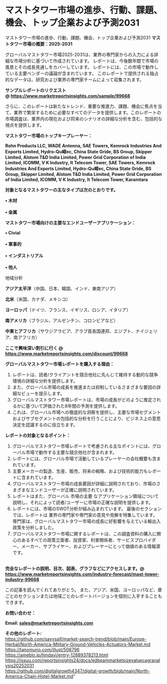 # マストタワー市場の進歩、行動、課題、機会、トップ企業および予測2031
 マストタワー市場の進歩、行動、課題、機会、トップ企業および予測2031
<strong><b>マストタワー市場の概要：2025-2031</b></strong>

グローバルマストタワー市場2025-2031は、業界の専門家からの入力による詳細な市場分析に基づいて作成されています。 レポートは、今後数年間で市場の風景とその成長見通しをカバーしています。 レポートには、この市場で動作している主要ベンダーの議論が含まれています。 このレポートで提供される独占的なデータは、研究および業界の専門家チームによって収集されます。

<strong>サンプルレポートのリクエスト @ <a href=https://www.marketreportsinsights.com/sample/99668>https://www.marketreportsinsights.com/sample/99668</a></strong>

さらに、このレポートは新たなトレンド、重要な推進力、課題、機会に焦点を当て、業界で繁栄するために必要なすべてのデータを提供します。このレポートの市場調査は、業界内の現在および将来のシナリオの詳細な分析を含む、包括的な視点を提供します。

<strong>マストタワー市場のトップキープレーヤー：</strong>

<strong>Rohn Products LLC, WADE Antenna, SAE Towers, Kemrock Industries And Exports Limited, Hydro-Qu嶵ec, China State Gride, BS Group, Skipper Limited, Alstom T&D India Limited, Power Grid Corporation of India Limited, ICOMM, V K Industry, It Telecom Tower, SAE Towers, Kemrock Industries And Exports Limited, Hydro-Qu嶵ec, China State Gride, BS Group, Skipper Limited, Alstom T&D India Limited, Power Grid Corporation of India Limited, ICOMM, V K Industry, It Telecom Tower, Karamtara</strong>

<strong><b>対象となるマストタワーの主なタイプは次のとおりです。</b></strong>

<strong>• 木材<br><br>• 金属</strong>

<strong><b>マストタワー市場向けの主要なエンドユーザーアプリケーション：</b></strong>

<strong>• Civial<br><br>• 軍事的<br><br>• インダストリアル<br><br>• 他人</strong>

 地域分析

<strong><b>アジア太平洋</b></strong>（中国、日本、韓国、インド、東南アジア）

<strong><b>北米</b></strong>（米国、カナダ、メキシコ）

<strong><b>ヨーロッパ</b></strong>（ドイツ、フランス、イギリス、ロシア、イタリア）

<strong><b>南アメリカ</b></strong>（ブラジル、アルゼンチン、コロンビアなど）

<strong><b>中東とアフリカ</b></strong>（サウジアラビア、アラブ首長国連邦、エジプト、ナイジェリア、南アフリカ）

<strong>ここで興味深い割引に行く @ <a href=https://www.marketreportsinsights.com/discount/99668>https://www.marketreportsinsights.com/discount/99668</a></strong>

<strong><b>グローバルマストタワー市場レポートを購入する理由：</b></strong>
<ol>
  <li>レポートは、読者/クライアントを競合他社に先んじて維持する動的な競争環境の詳細な分析を提供します。</li>
  <li>また、グローバル市場の成長を推進または抑制しているさまざまな要因の詳細なビューを提示します。</li>
  <li>グローバルマストタワー市場レポートは、市場の成長がどのように推定されるかに基づいて評価された8年間の予測を提供します。</li>
  <li>これは、グローバル市場への徹底的な洞察を提供し、主要な市場セグメントおよびサブセグメントの包括的な分析を行うことにより、ビジネス上の意思決定を認識するのに役立ちます。</li>
</ol>
<strong><b>レポートの対象となるポイント：</b></strong>
<ol>
  <li>グローバルマストタワー市場レポートで考慮される主なポイントには、グローバル市場で動作する主要な競合他社が含まれます。</li>
  <li>レポートには、グローバル市場で活動しているプレーヤーの会社概要も含まれています。</li>
  <li>主要メーカーの製造、生産、販売、将来の戦略、および技術的能力もレポートに含まれています。</li>
  <li>グローバルマストタワー市場の成長要因が詳細に説明されており、市場のさまざまなエンドユーザーが正確に説明されています。</li>
  <li>レポートはまた、グローバル 市場の主要 なアプリケーション領域について説明し、それによって読者/ユーザーに市場の正確な説明を提供します。</li>
  <li>レポートには、市場のSWOT分析が組み込まれています。 最後のセクションでは、レポートは 業界の専門家や専門家の意見や見解を特集しています。 専門家は、グローバルマストタワー市場の成長に好影響を与えている輸出入政策を分析しました。</li>
  <li>グローバルマストタワー市場に関するレポートは、この調査資料の購入に関心のあるすべての政策立案者、投資家、利害関係者、サービスプロバイダー、メーカー、サプライヤー、およびプレーヤーにとって価値のある情報源です。</li>
</ol><br>
<strong>完全なレポートの説明、目次、図表、グラフなどにアクセスします。@ <a href=https://www.marketreportsinsights.com/industry-forecast/mast-tower-industry-99668>https://www.marketreportsinsights.com/industry-forecast/mast-tower-industry-99668</a></strong>

この記事を読んでくれてありがとう。 また、アジア、米国、ヨーロッパなど、章ごとのセクションまたは地域ごとのレポートバージョンを個別に入手することもできます。

<strong><b>お問い合わせ：</b></strong>

<strong>Email: </strong><a href=mailto:sales@marketreportsinsights.com><strong>sales@marketreportsinsights.com</strong></a>

<strong>その他のレポート:</strong>
<br>
<a href=https://github.com/sayysaif/market-search-trend/blob/main/Europe-Herbal/North-America-Military-Ground-Vehicles-Actuators-Market.md>https://github.com/sayysaif/market-search-trend/blob/main/Europe-Herbal/North-America-Military-Ground-Vehicles-Actuators-Market.md</a>
<br>
<a href=https://tanomuno.com/illust/506796>https://tanomuno.com/illust/506796</a>
<br>
<a href=https://ameblo.jp/hindavi/entry-12889378213.html>https://ameblo.jp/hindavi/entry-12889378213.html</a>
<br>
<a href=https://issuu.com/reportsinsights24/docs/edbeammarketsizevaluecagranalysis20252031>https://issuu.com/reportsinsights24/docs/edbeammarketsizevaluecagranalysis20252031</a>
<br>
<a href=https://github.com/digitalgrowth4347/digital-growth/blob/main/North-America-Chain-Hotel-Market.md>https://github.com/digitalgrowth4347/digital-growth/blob/main/North-America-Chain-Hotel-Market.md</a>"
